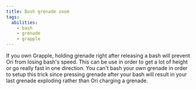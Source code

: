 ```yaml
---
title: Bash grenade zoom
tags:
  abilities:
    - bash
    - grenade
    - grapple
---
```


If you own Grapple, holding grenade right after releasing a bash will prevent Ori from losing bash's speed.
This can be use in order to get a lot of height or go really fast in one direction.
You can't bash your own grenade in order to setup this trick since pressing grenade after your bash will result in your last grenade exploding rather than Ori charging a grenade.

<youtube-video id="Ij9sSsusaDo"></youtube-video>
